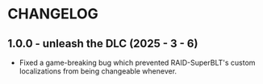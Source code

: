 # CHANGELOG

## 1.0.0 - unleash the DLC (2025 - 3 - 6)

* Fixed a game-breaking bug which prevented RAID-SuperBLT's custom localizations from being changeable whenever.

